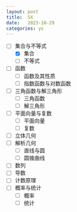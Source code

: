 ```yaml
---
layout: post
title:  SX
date:   2023-10-29
categories: yx
---
```


*   [ ] 集合与不等式
    *   [x] 集合
    *   [ ] 不等式
*   [ ] 函数
    *   [ ] 函数及其性质
    *   [ ] 指数函数与对数函数
*   [ ] 三角函数与解三角形
    *   [ ] 三角函数
    *   [ ] 解三角形
*   [ ] 平面向量与复数
    *   [ ] 平面向量
    *   [ ] 复数
*   [ ] 立体几何
*   [ ] 解析几何
    *   [ ] 直线与圆
    *   [ ] 圆锥曲线
*   [ ] 数列
*   [ ] 导数
*   [ ] 计数原理
*   [ ] 概率与统计
    *   [ ] 概率
    *   [ ] 统计